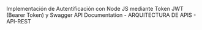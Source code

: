 Implementación de Autentificación con Node JS mediante Token JWT (Bearer Token) y Swagger API Documentation - ARQUITECTURA DE APIS - API-REST
